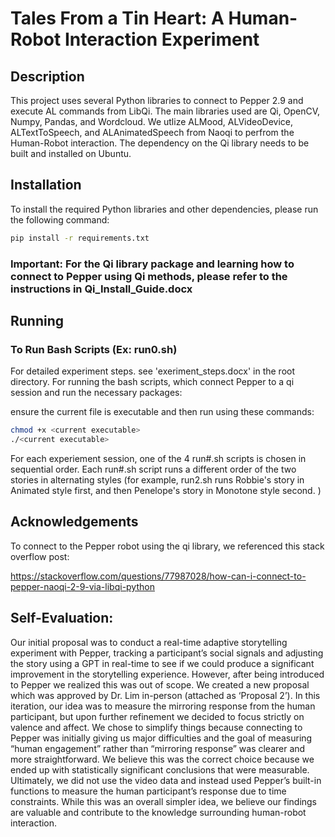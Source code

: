 # Tales From a Tin Heart: A Human-Robot Interaction Experiment

## Description

This project uses several Python libraries to connect to Pepper 2.9 and execute AL commands from LibQi. The main libraries used are Qi, OpenCV, Numpy, Pandas, and Wordcloud. We utlize ALMood, ALVideoDevice, ALTextToSpeech, and ALAnimatedSpeech from Naoqi to perfrom the Human-Robot interaction. The dependency on the Qi library needs to be built and installed on Ubuntu.


## Installation

To install the required Python libraries and other dependencies, please run the following command:

```bash
pip install -r requirements.txt

```

### Important: For the Qi library package and learning how to connect to Pepper using Qi methods, please refer to the instructions in Qi_Install_Guide.docx 


## Running

### To Run Bash Scripts (Ex: run0.sh)
For detailed experiment steps. see 'exeriment_steps.docx' in the root directory.
For running the bash scripts, which connect Pepper to a qi session and run the necessary packages:

ensure the current file is executable and then run using these commands:

```bash
chmod +x <current executable>
./<current executable>

```

For each experiement session, one of the 4 run#.sh scripts is chosen in sequential order. Each run#.sh script runs a different order of the two stories in alternating styles (for example, run2.sh runs Robbie's story in Animated style first, and then Penelope's story in Monotone style second. ) 


## Acknowledgements

To connect to the Pepper robot using the qi library, we referenced this stack overflow post:

https://stackoverflow.com/questions/77987028/how-can-i-connect-to-pepper-naoqi-2-9-via-libqi-python

## Self-Evaluation:

Our initial proposal was to conduct a real-time adaptive storytelling experiment with Pepper, tracking a participant’s social signals and adjusting the story using a GPT in real-time to see if we could produce a significant improvement in the storytelling experience. However, after being introduced to Pepper we realized this was out of scope. We created a new proposal which was approved by Dr. Lim in-person (attached as ‘Proposal 2’). In this iteration, our idea was to measure the mirroring response from the human participant, but upon further refinement we decided to focus strictly on valence and affect. We chose to simplify things because connecting to Pepper was initially giving us major difficulties and the goal of measuring “human engagement” rather than “mirroring response” was clearer and more straightforward. We believe this was the correct choice because we ended up with statistically significant conclusions that were measurable. Ultimately, we did not use the video data and instead used Pepper’s built-in functions to measure the human participant’s response due to time constraints. While this was an overall simpler idea, we believe our findings are valuable and contribute to the knowledge surrounding human-robot interaction.
